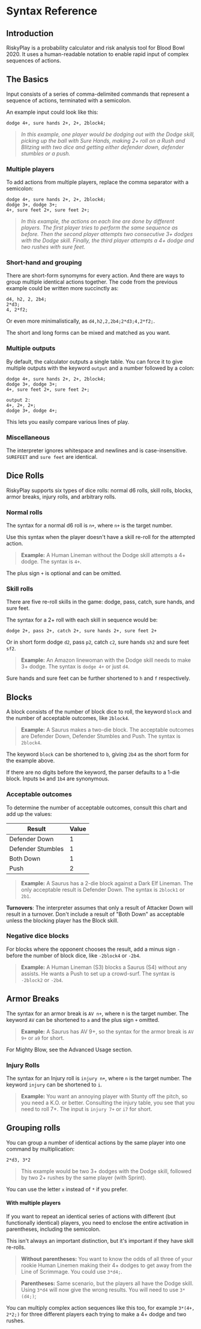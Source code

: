 # Syntax Reference

## Introduction
RiskyPlay is a probability calculator and risk analysis tool for Blood Bowl 2020. It uses a human-readable notation to enable rapid input of complex sequences of actions.

## The Basics

Input consists of a series of comma-delimited commands that represent a sequence of actions, terminated with a semicolon.

An example input could look like this:
```
dodge 4+, sure hands 2+, 2+, 2block4;
```
> *In this example, one player would be dodging out with the Dodge skill, picking up the ball with Sure Hands, making 2+ roll on a Rush and Blitzing with two dice and getting either defender down, defender stumbles or a push.*

### Multiple players
To add actions from multiple players, replace the comma separator with a semicolon:
```
dodge 4+, sure hands 2+, 2+, 2block4;
dodge 3+, dodge 3+;
4+, sure feet 2+, sure feet 2+;
```
> *In this example, the actions on each line are done by different players. The first player tries to perform the same sequence as before. Then the second player attempts two consecutive 3+ dodges with the Dodge skill. Finally, the third player attempts a 4+ dodge and two rushes with sure feet.*


### Short-hand and grouping
There are short-form synomyms for every action. And there are ways to group multiple identical actions together. The code from the previous example could be written more succinctly as:

```
d4, h2, 2, 2b4;
2*d3;
4, 2*f2;
```

Or even more minimalistically, as `d4,h2,2,2b4;2*d3;4,2*f2;`.

The short and long forms can be mixed and matched as you want.


### Multiple outputs
By default, the calculator outputs a single table. You can force it to give multiple outputs with the keyword `output` and a number followed by a colon:

```
dodge 4+, sure hands 2+, 2+, 2block4;
dodge 3+, dodge 3+;
4+, sure feet 2+, sure feet 2+;

output 2:
4+, 2+, 2+;
dodge 3+, dodge 4+;
```
This lets you easily compare various lines of play.


### Miscellaneous
The interpreter ignores whitespace and newlines and is case-insensitive. `SUREFEET` and `sure feet` are identical.

## Dice Rolls
RiskyPlay supports six types of dice rolls: normal d6 rolls, skill rolls, blocks, armor breaks, injury rolls, and arbitrary rolls.

###  Normal rolls

The syntax for a normal d6 roll is `n+`, where `n+` is the target number.

Use this syntax when the player doesn't have a skill re-roll for the attempted action.

> **Example:** A Human Lineman without the Dodge skill attempts a 4+ dodge. The syntax is ``4+``.

The plus sign `+` is optional and can be omitted.

### Skill rolls
There are five re-roll skills in the game: dodge, pass, catch, sure hands, and sure feet.

The syntax for a 2+ roll with each skill in sequence would be:

```
dodge 2+, pass 2+, catch 2+, sure hands 2+, sure feet 2+
```

Or in short form dodge `d2`, pass `p2`, catch `c2`, sure hands `sh2` and sure feet `sf2`. 

> **Example:** An Amazon linewoman with the Dodge skill needs to make 3+ dodge. The syntax is `dodge 4+` or just `d4`.

Sure hands and sure feet can be further shortened to `h` and `f` respectively.


## Blocks

A block consists of the number of block dice to roll, the keyword `block` and the number of acceptable outcomes, like `2block4`.

> **Example:** A Saurus makes a two-die block. The acceptable outcomes are Defender Down, Defender Stumbles and Push. The syntax is `2block4`.

The keyword `block` can be shortened to `b`, giving `2b4` as the short form for the example above.

If there are no digits before the keyword, the parser defaults to a 1-die block. Inputs `b4` and `1b4` are synonymous.

###  Acceptable outcomes
To determine the number of acceptable outcomes, consult this chart and add up the values:

|Result            |Value|
|------------------|-----|
|Defender Down     | 1   |
|Defender Stumbles | 1   |
|Both Down         | 1   |
|Push              | 2   |

> **Example:** A Saurus has a 2-die block against a Dark Elf Lineman. The only acceptable result is Defender Down. The syntax is `2block1` or `2b1`.

**Turnovers**: The interpreter assumes that only a result of Attacker Down will result in a turnover. Don't include a result of "Both Down" as acceptable unless the blocking player has the Block skill.

###  Negative dice blocks
For blocks where the opponent chooses the result, add a minus sign `-` before the number of block dice, like `-2block4` or `-2b4`.

> **Example:** A Human Lineman (S3) blocks a Saurus (S4) without any assists. He wants a Push to set up a crowd-surf. The syntax is `-2block2` or `-2b4`.

## Armor Breaks
The syntax for an armor break is `AV n+`, where n is the target number. The keyword `AV` can be shortened to `a` and the plus sign `+` omitted. 

> **Example:** A Saurus has AV 9+, so the syntax for the armor break is `AV 9+` or `a9` for short.

For Mighty Blow, see the Advanced Usage section.

### Injury Rolls
The syntax for an Injury roll is `injury n+`, where `n` is the target number. The keyword `injury` can be shortened to `i`.

> **Example:** You want an annoying player with Stunty off the pitch, so you need a K.O. or better. Consulting the injury table, you see that you need to roll 7+. The input is `injury 7+` or `i7` for short.

## Grouping rolls
You can group a number of identical actions by the same player into one command by multiplication:
```
2*d3, 3*2
```
> This example would be two 3+ dodges with the Dodge skill, followed by two 2+ rushes by the same player (with Sprint).

You can use the letter `x` instead of `*` if you prefer.

#### With multiple players
If you want to repeat an identical series of actions with different (but functionally identical) players, you need to enclose the entire activation in parentheses, including the semicolon.

This isn't always an important distinction, but it's important if they have skill re-rolls.

> **Without parentheses:** You want to know the odds of all three of your rookie Human Linemen making their 4+ dodges to get away from the Line of Scrimmage. You could use `3*d4;`.

> **Parentheses:** Same scenario, but the players all have the Dodge skill. Using `3*d4` will now give the wrong results. You will need to use `3*(d4;)`;

You can multiply complex action sequences like this too, for example `3*(4+, 2*2;)` for three different players each trying to make a 4+ dodge and two rushes.
